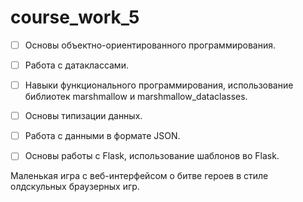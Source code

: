 # course_work_5

- [ ]  Основы объектно-ориентированного программирования.
- [ ]  Работа с датаклассами.
- [ ]  Навыки функционального программирования, 
использование библиотек marshmallow и marshmallow_dataclasses.
- [ ]  Основы типизации данных.
- [ ]  Работа с данными в формате JSON.
- [ ]  Основы работы с Flask, использование шаблонов во Flask.


Маленькая игра с веб-интерфейсом о битве героев в стиле олдскульных браузерных игр.